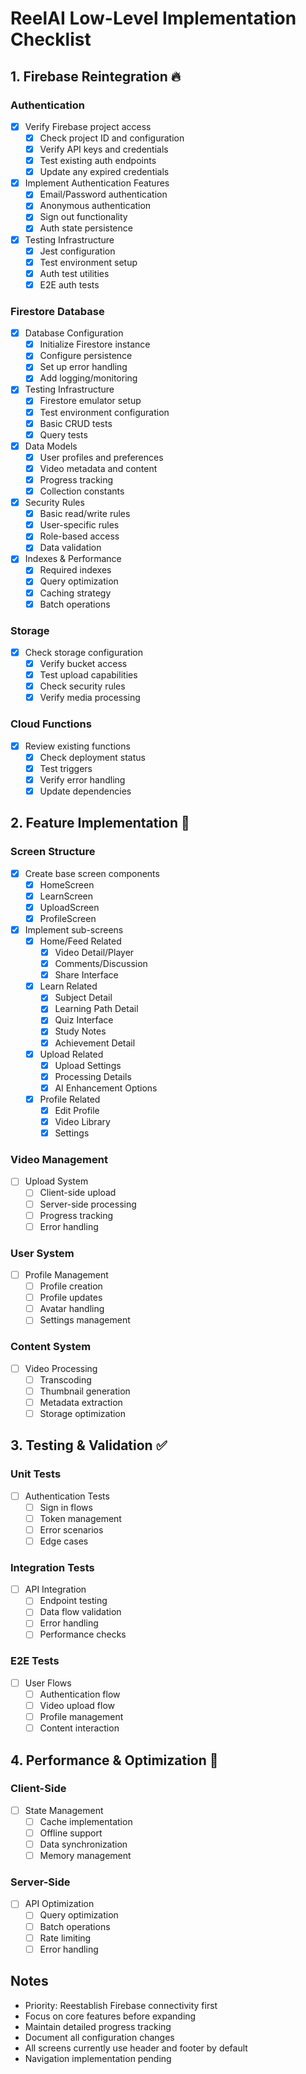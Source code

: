 # ReelAI Low-Level Implementation Checklist

## 1. Firebase Reintegration 🔥

### Authentication
- [x] Verify Firebase project access
  - [x] Check project ID and configuration
  - [x] Verify API keys and credentials
  - [x] Test existing auth endpoints
  - [x] Update any expired credentials
- [x] Implement Authentication Features
  - [x] Email/Password authentication
  - [x] Anonymous authentication
  - [x] Sign out functionality
  - [x] Auth state persistence
- [x] Testing Infrastructure
  - [x] Jest configuration
  - [x] Test environment setup
  - [x] Auth test utilities
  - [x] E2E auth tests

### Firestore Database
- [x] Database Configuration
  - [x] Initialize Firestore instance
  - [x] Configure persistence
  - [x] Set up error handling
  - [x] Add logging/monitoring
- [x] Testing Infrastructure
  - [x] Firestore emulator setup
  - [x] Test environment configuration
  - [x] Basic CRUD tests
  - [x] Query tests
- [x] Data Models
  - [x] User profiles and preferences
  - [x] Video metadata and content
  - [x] Progress tracking
  - [x] Collection constants
- [x] Security Rules
  - [x] Basic read/write rules
  - [x] User-specific rules
  - [x] Role-based access
  - [x] Data validation
- [x] Indexes & Performance
  - [x] Required indexes
  - [x] Query optimization
  - [x] Caching strategy
  - [x] Batch operations

### Storage
- [x] Check storage configuration
  - [x] Verify bucket access
  - [x] Test upload capabilities
  - [x] Check security rules
  - [x] Verify media processing

### Cloud Functions
- [x] Review existing functions
  - [x] Check deployment status
  - [x] Test triggers
  - [x] Verify error handling
  - [x] Update dependencies

## 2. Feature Implementation 🎯

### Screen Structure
- [x] Create base screen components
  - [x] HomeScreen
  - [x] LearnScreen
  - [x] UploadScreen
  - [x] ProfileScreen
- [x] Implement sub-screens
  - [x] Home/Feed Related
    - [x] Video Detail/Player
    - [x] Comments/Discussion
    - [x] Share Interface
  - [x] Learn Related
    - [x] Subject Detail
    - [x] Learning Path Detail
    - [x] Quiz Interface
    - [x] Study Notes
    - [x] Achievement Detail
  - [x] Upload Related
    - [x] Upload Settings
    - [x] Processing Details
    - [x] AI Enhancement Options
  - [x] Profile Related
    - [x] Edit Profile
    - [x] Video Library
    - [x] Settings

### Video Management
- [ ] Upload System
  - [ ] Client-side upload
  - [ ] Server-side processing
  - [ ] Progress tracking
  - [ ] Error handling

### User System
- [ ] Profile Management
  - [ ] Profile creation
  - [ ] Profile updates
  - [ ] Avatar handling
  - [ ] Settings management

### Content System
- [ ] Video Processing
  - [ ] Transcoding
  - [ ] Thumbnail generation
  - [ ] Metadata extraction
  - [ ] Storage optimization

## 3. Testing & Validation ✅

### Unit Tests
- [ ] Authentication Tests
  - [ ] Sign in flows
  - [ ] Token management
  - [ ] Error scenarios
  - [ ] Edge cases

### Integration Tests
- [ ] API Integration
  - [ ] Endpoint testing
  - [ ] Data flow validation
  - [ ] Error handling
  - [ ] Performance checks

### E2E Tests
- [ ] User Flows
  - [ ] Authentication flow
  - [ ] Video upload flow
  - [ ] Profile management
  - [ ] Content interaction

## 4. Performance & Optimization 🚀

### Client-Side
- [ ] State Management
  - [ ] Cache implementation
  - [ ] Offline support
  - [ ] Data synchronization
  - [ ] Memory management

### Server-Side
- [ ] API Optimization
  - [ ] Query optimization
  - [ ] Batch operations
  - [ ] Rate limiting
  - [ ] Error handling

## Notes
- Priority: Reestablish Firebase connectivity first
- Focus on core features before expanding
- Maintain detailed progress tracking
- Document all configuration changes
- All screens currently use header and footer by default
- Navigation implementation pending
